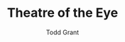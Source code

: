 ---
title: Theatre of the Eye
client: Sega
video_source: Sega_TheatreoftheEye.f4v
author: Todd Grant
home: yes
layout: video
credits:
  - David Wild, Director
  - Todd Grant, C.D./Art Director
---